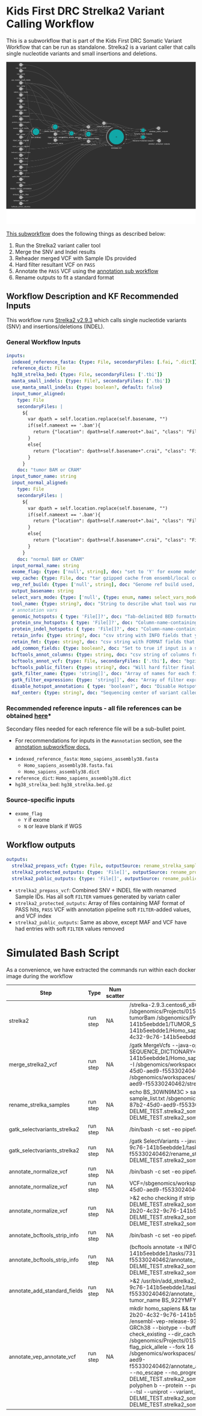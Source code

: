 # Kids First DRC Strelka2 Variant Calling Workflow
This is a subworkflow that is part of the Kids First DRC Somatic Variant Workflow that can be run as standalone.
Strelka2 is a variant caller that calls single nucleotide variants and small insertions and deletions.

![annot workflow flowchart](../docs/kfdrc_strelka2_sub_wf.cwl.png)

[This subworkflow](../sub_workflows/kfdrc_strelka2_sub_wf.cwl) does the following things as described below:

1. Run the Strelka2 variant caller tool
1. Merge the SNV and Indel results
1. Reheader merged VCF with Sample IDs provided
1. Hard filter resultant VCF on `PASS`
1. Annotate the `PASS` VCF using the [annotation sub workflow](kfdrc_annotation_subworkflow.md)
1. Rename outputs to fit a standard format

## Workflow Description and KF Recommended Inputs
This workflow runs [Strelka2 v2.9.3](https://github.com/Illumina/strelka) which calls single nucleotide variants (SNV) and insertions/deletions (INDEL).

### General Workflow Inputs
```yaml
inputs:
  indexed_reference_fasta: {type: File, secondaryFiles: [.fai, ^.dict]}
  reference_dict: File
  hg38_strelka_bed: {type: File, secondaryFiles: ['.tbi']}
  manta_small_indels: {type: File?, secondaryFiles: ['.tbi']}
  use_manta_small_indels: {type: boolean?, default: false}
  input_tumor_aligned:
    type: File
    secondaryFiles: |
      ${
        var dpath = self.location.replace(self.basename, "")
        if(self.nameext == '.bam'){
          return {"location": dpath+self.nameroot+".bai", "class": "File"}
        }
        else{
          return {"location": dpath+self.basename+".crai", "class": "File"}
        }
      }
    doc: "tumor BAM or CRAM"
  input_tumor_name: string
  input_normal_aligned:
    type: File
    secondaryFiles: |
      ${
        var dpath = self.location.replace(self.basename, "")
        if(self.nameext == '.bam'){
          return {"location": dpath+self.nameroot+".bai", "class": "File"}
        }
        else{
          return {"location": dpath+self.basename+".crai", "class": "File"}
        }
      }
    doc: "normal BAM or CRAM"
  input_normal_name: string
  exome_flag: {type: ['null', string], doc: "set to 'Y' for exome mode"}
  vep_cache: {type: File, doc: "tar gzipped cache from ensembl/local converted cache"}
  vep_ref_build: {type: ['null', string], doc: "Genome ref build used, should line up with cache.", default: "GRCh38" }
  output_basename: string
  select_vars_mode: {type: ['null', {type: enum, name: select_vars_mode, symbols: ["gatk", "grep"]}], doc: "Choose 'gatk' for SelectVariants tool, or 'grep' for grep expression", default: "gatk"}
  tool_name: {type: string?, doc: "String to describe what tool was run as part of file name", default: "strelka2_somatic"}
  # annotation vars
  genomic_hotspots: { type: 'File[]?', doc: "Tab-delimited BED formatted file(s) containing hg38 genomic positions corresponding to hotspots" }
  protein_snv_hotspots: { type: 'File[]?', doc: "Column-name-containing, tab-delimited file(s) containing protein names and amino acid positions corresponding to hotspots" }
  protein_indel_hotspots: { type: 'File[]?', doc: "Column-name-containing, tab-delimited file(s) containing protein names and amino acid position ranges corresponding to hotspots" }
  retain_info: {type: string?, doc: "csv string with INFO fields that you want to keep", default: "MQ,MQ0,QSI,HotSpotAllele"}
  retain_fmt: {type: string?, doc: "csv string with FORMAT fields that you want to keep"}
  add_common_fields: {type: boolean?, doc: "Set to true if input is a strelka2 vcf that hasn't had common fields added", default: true}
  bcftools_annot_columns: {type: string, doc: "csv string of columns from annotation to port into the input vcf, i.e INFO/AF", default: "INFO/AF"}
  bcftools_annot_vcf: {type: File, secondaryFiles: ['.tbi'], doc: "bgzipped annotation vcf file"}
  bcftools_public_filter: {type: string?, doc: "Will hard filter final result to create a public version", default: FILTER="PASS"|INFO/HotSpotAllele=1}
  gatk_filter_name: {type: 'string[]', doc: "Array of names for each filter tag to add, recommend: [\"NORM_DP_LOW\", \"GNOMAD_AF_HIGH\"]"}
  gatk_filter_expression: {type: 'string[]', doc: "Array of filter expressions to establish criteria to tag variants with. See https://gatk.broadinstitute.org/hc/en-us/articles/360036730071-VariantFiltration, recommend: \"vc.getGenotype('\" + inputs.input_normal_name + \"').getDP() <= 7\"), \"AF > 0.001\"]"}
  disable_hotspot_annotation: { type: 'boolean?', doc: "Disable Hotspot Annotation and skip this task.", default: false }
  maf_center: {type: string?, doc: "Sequencing center of variant called", default: "."}
```
### Recommended reference inputs - all file references can be obtained [here](https://cavatica.sbgenomics.com/u/kfdrc-harmonization/kf-references/)*
Secondary files needed for each reference file will be a sub-bullet point.
* For recommendations for inputs in the `#annotation` section, see the [annotation subworkflow docs.](../sub_workflows/kfdrc_strelka2_sub_wf.cwl)
 - `indexed_reference_fasta`: `Homo_sapiens_assembly38.fasta`
   - `Homo_sapiens_assembly38.fasta.fai`
   - `Homo_sapiens_assembly38.dict`
 - `reference_dict`: `Homo_sapiens_assembly38.dict`
 - `hg38_strelka_bed`: `hg38_strelka.bed.gz`

### Source-specific inputs
 - `exome_flag`
   - `Y` if exome
   - `N` or leave blank if WGS

## Workflow outputs
```yaml
outputs:
  strelka2_prepass_vcf: {type: File, outputSource: rename_strelka_samples/reheadered_vcf}
  strelka2_protected_outputs: {type: 'File[]', outputSource: rename_protected/renamed_files}
  strelka2_public_outputs: {type: 'File[]', outputSource: rename_public/renamed_files}
```

 - `strelka2_prepass_vcf`: Combined SNV + INDEL file with renamed Sample IDs. Has all soft `FILTER` vamues generated by variatn caller
 - `strelka2_protected_outputs`: Array of files containing MAF format of PASS hits, `PASS` VCF with annotation pipeline soft `FILTER`-added values, and VCF index
 - `strelka2_public_outputs`: Same as above, except MAF and VCF have had entries with soft `FILTER` values removed

# Simulated Bash Script
As a convenience, we have extracted the commands run within each docker image during the workflow

 | Step                                  | Type         | Num scatter            | Command                                                                                                                                                                                                         |
 | ------------------------------------- | ------------ | ---------------------- | --------------------------------------------------------------------------------------------------------------------------------------------------------------------------------------------------------------- |
 | strelka2                                  | run step         | NA            | /strelka-2.9.3.centos6_x86_64/bin/configureStrelkaSomaticWorkflow.py --normalBam /sbgenomics/Projects/0154a615-2b20-4c32-9c76-141b5eebdde1/NORMAL_SUBSET_TEST.cram --tumorBam /sbgenomics/Projects/0154a615-2b20-4c32-9c76-141b5eebdde1/TUMOR_SUBSET_TEST.cram --ref /sbgenomics/Projects/0154a615-2b20-4c32-9c76-141b5eebdde1/Homo_sapiens_assembly38.fasta --callRegions /sbgenomics/Projects/0154a615-2b20-4c32-9c76-141b5eebdde1/hg38_strelka.bed.gz  --runDir=./ && ./runWorkflow.py -m local -j 18                                                                                                                                                                                                         |
 | merge_strelka2_vcf                                  | run step         | NA            | /gatk MergeVcfs --java-options "-Xmx2000m" --TMP_DIR=./TMP --CREATE_INDEX=true --SEQUENCE_DICTIONARY=/sbgenomics/Projects/0154a615-2b20-4c32-9c76-141b5eebdde1/Homo_sapiens_assembly38.dict --OUTPUT=DELME_TEST.strelka2_somatic.merged.vcf.gz  -I /sbgenomics/workspaces/0154a615-2b20-4c32-9c76-141b5eebdde1/tasks/731be06c-87b2-45d0-aed9-f55330240462/strelka2/results/variants/somatic.snvs.vcf.gz -I /sbgenomics/workspaces/0154a615-2b20-4c32-9c76-141b5eebdde1/tasks/731be06c-87b2-45d0-aed9-f55330240462/strelka2/results/variants/somatic.indels.vcf.gz                                                                                                                                                                                                         |
 | rename_strelka_samples                                  | run step         | NA            | echo BS_30WN9M3C > sample_list.txt && echo BS_922YMFYK >> sample_list.txt && bcftools reheader -s sample_list.txt /sbgenomics/workspaces/0154a615-2b20-4c32-9c76-141b5eebdde1/tasks/731be06c-87b2-45d0-aed9-f55330240462/merge_strelka2_vcf/DELME_TEST.strelka2_somatic.merged.vcf.gz > DELME_TEST.strelka2_somatic.merged.reheadered.vcf.gz && tabix DELME_TEST.strelka2_somatic.merged.reheadered.vcf.gz                                                                                                                                                                                                         |
 | gatk_selectvariants_strelka2                                  | run step         | NA            | /bin/bash -c set -eo pipefail                                                                                                                                                                                                         |
 | gatk_selectvariants_strelka2                                  | run step         | NA            | /gatk SelectVariants --java-options "-Xmx8000m" -V /sbgenomics/workspaces/0154a615-2b20-4c32-9c76-141b5eebdde1/tasks/731be06c-87b2-45d0-aed9-f55330240462/rename_strelka_samples/DELME_TEST.strelka2_somatic.merged.reheadered.vcf.gz -O DELME_TEST.strelka2_somatic.PASS.vcf.gz --exclude-filtered TRUE                                                                                                                                                                                                         |
 | annotate_normalize_vcf                                  | run step         | NA            | /bin/bash -c set -eo pipefail                                                                                                                                                                                                         |
 | annotate_normalize_vcf                                  | run step         | NA            | VCF=/sbgenomics/workspaces/0154a615-2b20-4c32-9c76-141b5eebdde1/tasks/731be06c-87b2-45d0-aed9-f55330240462/gatk_selectvariants_strelka2/DELME_TEST.strelka2_somatic.PASS.vcf.gz                                                                                                                                                                                                         |
 | annotate_normalize_vcf                                  | run step         | NA            |  >&2 echo checking if strip flag given; >&2 echo no strip flag given && bcftools norm -m '-any' $VCF > DELME_TEST.strelka2_somatic.bcf_norm.vcf && /vt/vt normalize -n -r /sbgenomics/Projects/0154a615-2b20-4c32-9c76-141b5eebdde1/Homo_sapiens_assembly38.fasta DELME_TEST.strelka2_somatic.bcf_norm.vcf > DELME_TEST.strelka2_somatic.bcf_vt_norm.vcf && bgzip DELME_TEST.strelka2_somatic.bcf_vt_norm.vcf && tabix DELME_TEST.strelka2_somatic.bcf_vt_norm.vcf.gz                                                                                                                                                                                                         |
 | annotate_bcftools_strip_info                                  | run step         | NA            | /bin/bash -c set -eo pipefail                                                                                                                                                                                                         |
 | annotate_bcftools_strip_info                                  | run step         | NA            | (bcftools annotate -x INFO/AF /sbgenomics/workspaces/0154a615-2b20-4c32-9c76-141b5eebdde1/tasks/731be06c-87b2-45d0-aed9-f55330240462/annotate_normalize_vcf/DELME_TEST.strelka2_somatic.bcf_vt_norm.vcf.gz -O z  -o DELME_TEST.strelka2_somatic.INFO_stripped.vcf.gz && tabix DELME_TEST.strelka2_somatic.INFO_stripped.vcf.gz) || (echo "Check errors, likely does not have INFO, trying to pass input instead" >&2; cp /sbgenomics/workspaces/0154a615-2b20-4c32-9c76-141b5eebdde1/tasks/731be06c-87b2-45d0-aed9-f55330240462/annotate_normalize_vcf/DELME_TEST.strelka2_somatic.bcf_vt_norm.vcf.gz .; cp /sbgenomics/workspaces/0154a615-2b20-4c32-9c76-141b5eebdde1/tasks/731be06c-87b2-45d0-aed9-f55330240462/annotate_normalize_vcf/DELME_TEST.strelka2_somatic.bcf_vt_norm.vcf.gz.tbi  .;)                                                                                                                                                                                                         |
 | annotate_add_standard_fields                                  | run step         | NA            | >&2 /usr/bin/add_strelka2_fields.py --strelka2_vcf /sbgenomics/workspaces/0154a615-2b20-4c32-9c76-141b5eebdde1/tasks/731be06c-87b2-45d0-aed9-f55330240462/annotate_bcftools_strip_info/DELME_TEST.strelka2_somatic.INFO_stripped.vcf.gz --tumor_name BS_922YMFYK --normal_name BS_30WN9M3C --output_basename DELME_TEST                                                                                                                                                                                                         |
 | annotate_vep_annotate_vcf                                  | run step         | NA            | mkdir homo_sapiens && tar --use-compress-program="pigz -p 8" -xf /sbgenomics/Projects/0154a615-2b20-4c32-9c76-141b5eebdde1/homo_sapiens_vep_93_GRCh38.tar.gz -C homo_sapiens && perl /ensembl-vep-release-93.7/vep --af --af_1kg --af_esp --af_gnomad --allele_number --assembly GRCh38 --biotype --buffer_size 10000 --cache --cache_version 93 --canonical --ccds --check_existing --dir_cache homo_sapiens --domains --failed 1 --fasta /sbgenomics/Projects/0154a615-2b20-4c32-9c76-141b5eebdde1/Homo_sapiens_assembly38.fasta --flag_pick_allele --fork 16 --format vcf --gene_phenotype --hgvs --input_file /sbgenomics/workspaces/0154a615-2b20-4c32-9c76-141b5eebdde1/tasks/731be06c-87b2-45d0-aed9-f55330240462/annotate_add_standard_fields/DELME_TEST.strelka2_somatic.INFO_stripped.standard.vcf.gz --no_escape --no_progress --no_stats  --numbers --offline --output_file DELME_TEST.strelka2_somatic.PASS.vep.vcf --pick_order canonical,tsl,biotype,rank,ccds,length --polyphen b --protein --pubmed  --shift_hgvs 1 --sift b --species homo_sapiens --symbol --total_length --tsl --uniprot --variant_class --vcf --xref_refseq && /ensembl-vep-release-93.7/htslib/bgzip DELME_TEST.strelka2_somatic.PASS.vep.vcf && /ensembl-vep-release-93.7/htslib/tabix DELME_TEST.strelka2_somatic.PASS.vep.vcf.gz                                                                                                                                                                                                        